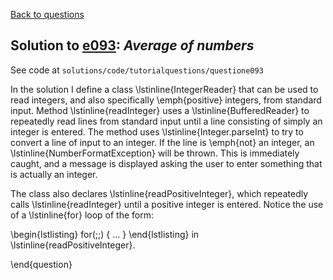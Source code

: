 [Back to questions](../README.md)

## Solution to [e093](../questions/e093): *Average of numbers*

See code at `solutions/code/tutorialquestions/questione093`

In the solution I define a class \lstinline{IntegerReader} that can be used to read integers, and also specifically
\emph{positive} integers, from standard input.  Method \lstinline{readInteger} uses a \lstinline{BufferedReader} to repeatedly read lines from standard input until a line consisting of simply an integer is entered.  The method uses \lstinline{Integer.parseInt} to try to convert a line of input to an integer.
If the line is \emph{not} an integer, an \lstinline{NumberFormatException} will be thrown.  This is immediately caught, and a message is displayed asking the
user to enter something that is actually an integer.

The class also declares \lstinline{readPositiveInteger}, which repeatedly calls \lstinline{readInteger} until a positive integer is entered.  Notice the use
of a \lstinline{for} loop of the form:

\begin{lstlisting}
for(;;) {
  ...
}
\end{lstlisting}
in \lstinline{readPositiveInteger}.

\end{question}
